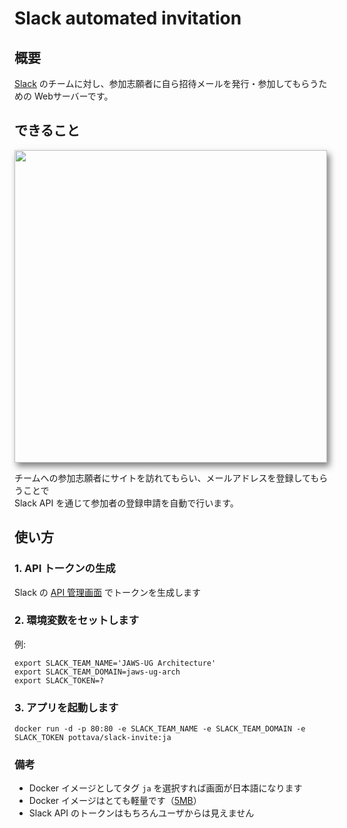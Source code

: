 # Slack automated invitation

## 概要

[Slack](https://slack.com/) のチームに対し、参加志願者に自ら招待メールを発行・参加してもらうための Webサーバーです。


## できること

<img alt="" src="https://raw.github.com/wiki/pottava/slack-invite/images/slack-invite-ja.png"
  style="width: 500px;-webkit-box-shadow: 4px 6px 10px 0px rgba(0,0,0,0.5);
         -moz-box-shadow: 4px 6px 10px 0px rgba(0,0,0,0.5);
         box-shadow: 4px 6px 10px 0px rgba(0,0,0,0.5);">

チームへの参加志願者にサイトを訪れてもらい、メールアドレスを登録してもらうことで  
Slack API を通じて参加者の登録申請を自動で行います。


## 使い方

### 1. API トークンの生成

Slack の [API 管理画面](https://api.slack.com/web) でトークンを生成します

### 2. 環境変数をセットします

例:
```
export SLACK_TEAM_NAME='JAWS-UG Architecture'
export SLACK_TEAM_DOMAIN=jaws-ug-arch
export SLACK_TOKEN=?
```

### 3. アプリを起動します

`docker run -d -p 80:80 -e SLACK_TEAM_NAME -e SLACK_TEAM_DOMAIN -e SLACK_TOKEN pottava/slack-invite:ja`

### 備考

* Docker イメージとしてタグ `ja` を選択すれば画面が日本語になります
* Docker イメージはとても軽量です（[5MB](https://hub.docker.com/r/pottava/slack-invite/tags/)）
* Slack API のトークンはもちろんユーザからは見えません
